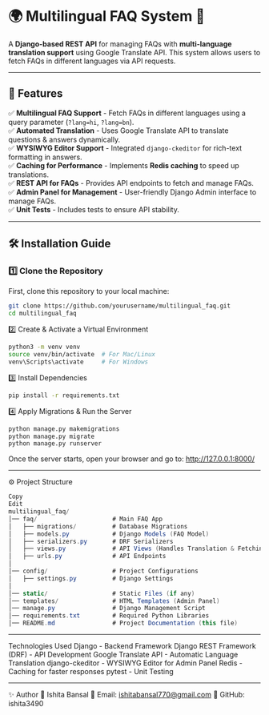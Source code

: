 # 🌍 Multilingual FAQ System 📝

A **Django-based REST API** for managing FAQs with **multi-language translation support** using Google Translate API. This system allows users to fetch FAQs in different languages via API requests.

---

## 🚀 Features
✅ **Multilingual FAQ Support** - Fetch FAQs in different languages using a query parameter (`?lang=hi`, `?lang=bn`).  
✅ **Automated Translation** - Uses Google Translate API to translate questions & answers dynamically.  
✅ **WYSIWYG Editor Support** - Integrated `django-ckeditor` for rich-text formatting in answers.  
✅ **Caching for Performance** - Implements **Redis caching** to speed up translations.  
✅ **REST API for FAQs** - Provides API endpoints to fetch and manage FAQs.  
✅ **Admin Panel for Management** - User-friendly Django Admin interface to manage FAQs.  
✅ **Unit Tests** - Includes tests to ensure API stability.  

---

## 🛠️ Installation Guide

### **1️⃣ Clone the Repository**
First, clone this repository to your local machine:
```bash
git clone https://github.com/yourusername/multilingual_faq.git
cd multilingual_faq
```


2️⃣ Create & Activate a Virtual Environment
```bash
python3 -m venv venv
source venv/bin/activate  # For Mac/Linux
venv\Scripts\activate     # For Windows
```

3️⃣ Install Dependencies
```bash
pip install -r requirements.txt
```

4️⃣ Apply Migrations & Run the Server
```bash
python manage.py makemigrations
python manage.py migrate
python manage.py runserver
```

Once the server starts, open your browser and go to:
http://127.0.0.1:8000/

---

⚙️ Project Structure
```csharp
Copy
Edit
multilingual_faq/
│── faq/                     # Main FAQ App
│   ├── migrations/          # Database Migrations
│   ├── models.py            # Django Models (FAQ Model)
│   ├── serializers.py       # DRF Serializers
│   ├── views.py             # API Views (Handles Translation & Fetching)
│   ├── urls.py              # API Endpoints
│
│── config/                  # Project Configurations
│   ├── settings.py          # Django Settings
│
│── static/                  # Static Files (if any)
│── templates/               # HTML Templates (Admin Panel)
│── manage.py                # Django Management Script
│── requirements.txt         # Required Python Libraries
│── README.md                # Project Documentation (this file)
```

---


Technologies Used
Django - Backend Framework
Django REST Framework (DRF) - API Development
Google Translate API - Automatic Language Translation
django-ckeditor - WYSIWYG Editor for Admin Panel
Redis - Caching for faster responses
pytest - Unit Testing

---

✨ Author
👤 Ishita Bansal
📧 Email: ishitabansal770@gmail.com
🔗 GitHub: ishita3490